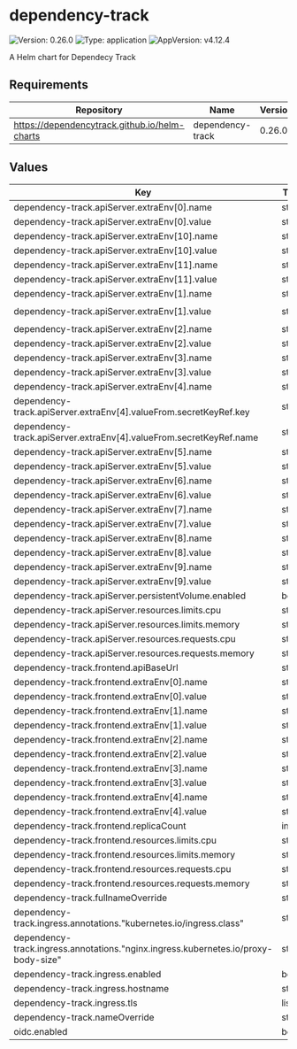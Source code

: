 # dependency-track

![Version: 0.26.0](https://img.shields.io/badge/Version-0.26.0-informational?style=flat-square) ![Type: application](https://img.shields.io/badge/Type-application-informational?style=flat-square) ![AppVersion: v4.12.4](https://img.shields.io/badge/AppVersion-v4.12.4-informational?style=flat-square)

A Helm chart for Dependecy Track

## Requirements

| Repository | Name | Version |
|------------|------|---------|
| https://dependencytrack.github.io/helm-charts | dependency-track | 0.26.0 |

## Values

| Key | Type | Default | Description |
|-----|------|---------|-------------|
| dependency-track.apiServer.extraEnv[0].name | string | `"ALPINE_DATABASE_MODE"` |  |
| dependency-track.apiServer.extraEnv[0].value | string | `"external"` |  |
| dependency-track.apiServer.extraEnv[10].name | string | `"ALPINE_OIDC_TEAMS_CLAIM"` |  |
| dependency-track.apiServer.extraEnv[10].value | string | `"roles"` |  |
| dependency-track.apiServer.extraEnv[11].name | string | `"ALPINE_OIDC_TEAM_SYNCHRONIZATION"` |  |
| dependency-track.apiServer.extraEnv[11].value | string | `"true"` |  |
| dependency-track.apiServer.extraEnv[1].name | string | `"ALPINE_DATABASE_URL"` |  |
| dependency-track.apiServer.extraEnv[1].value | string | `"jdbc:postgresql://deptrack-primary.dependency-track.svc:5432/deptrack"` |  |
| dependency-track.apiServer.extraEnv[2].name | string | `"ALPINE_DATABASE_DRIVER"` |  |
| dependency-track.apiServer.extraEnv[2].value | string | `"org.postgresql.Driver"` |  |
| dependency-track.apiServer.extraEnv[3].name | string | `"ALPINE_DATABASE_USERNAME"` |  |
| dependency-track.apiServer.extraEnv[3].value | string | `"deptrack"` |  |
| dependency-track.apiServer.extraEnv[4].name | string | `"ALPINE_DATABASE_PASSWORD"` |  |
| dependency-track.apiServer.extraEnv[4].valueFrom.secretKeyRef.key | string | `"password"` |  |
| dependency-track.apiServer.extraEnv[4].valueFrom.secretKeyRef.name | string | `"deptrack-pguser-deptrack"` |  |
| dependency-track.apiServer.extraEnv[5].name | string | `"ALPINE_OIDC_ENABLED"` |  |
| dependency-track.apiServer.extraEnv[5].value | string | `"true"` |  |
| dependency-track.apiServer.extraEnv[6].name | string | `"ALPINE_OIDC_CLIENT_ID"` |  |
| dependency-track.apiServer.extraEnv[6].value | string | `"deptrack"` |  |
| dependency-track.apiServer.extraEnv[7].name | string | `"ALPINE_OIDC_ISSUER"` |  |
| dependency-track.apiServer.extraEnv[7].value | string | `"https://keycloak.example.com/auth/realms/shared"` |  |
| dependency-track.apiServer.extraEnv[8].name | string | `"ALPINE_OIDC_USERNAME_CLAIM"` |  |
| dependency-track.apiServer.extraEnv[8].value | string | `"preferred_username"` |  |
| dependency-track.apiServer.extraEnv[9].name | string | `"ALPINE_OIDC_USER_PROVISIONING"` |  |
| dependency-track.apiServer.extraEnv[9].value | string | `"true"` |  |
| dependency-track.apiServer.persistentVolume.enabled | bool | `false` |  |
| dependency-track.apiServer.resources.limits.cpu | string | `"2"` |  |
| dependency-track.apiServer.resources.limits.memory | string | `"4608Mi"` |  |
| dependency-track.apiServer.resources.requests.cpu | string | `"1"` |  |
| dependency-track.apiServer.resources.requests.memory | string | `"768Mi"` |  |
| dependency-track.frontend.apiBaseUrl | string | `"https://deptrack.example.com"` |  |
| dependency-track.frontend.extraEnv[0].name | string | `"OIDC_ISSUER"` |  |
| dependency-track.frontend.extraEnv[0].value | string | `"https://keycloak.example.com/auth/realms/shared"` |  |
| dependency-track.frontend.extraEnv[1].name | string | `"OIDC_CLIENT_ID"` |  |
| dependency-track.frontend.extraEnv[1].value | string | `"deptrack"` |  |
| dependency-track.frontend.extraEnv[2].name | string | `"OIDC_SCOPE"` |  |
| dependency-track.frontend.extraEnv[2].value | string | `"openid profile email"` |  |
| dependency-track.frontend.extraEnv[3].name | string | `"OIDC_LOGIN_BUTTON_TEXT"` |  |
| dependency-track.frontend.extraEnv[3].value | string | `"Login with Keycloak"` |  |
| dependency-track.frontend.extraEnv[4].name | string | `"OIDC_FLOW"` |  |
| dependency-track.frontend.extraEnv[4].value | string | `"code"` |  |
| dependency-track.frontend.replicaCount | int | `1` |  |
| dependency-track.frontend.resources.limits.cpu | string | `"500m"` |  |
| dependency-track.frontend.resources.limits.memory | string | `"128Mi"` |  |
| dependency-track.frontend.resources.requests.cpu | string | `"150m"` |  |
| dependency-track.frontend.resources.requests.memory | string | `"64Mi"` |  |
| dependency-track.fullnameOverride | string | `"deptrack"` |  |
| dependency-track.ingress.annotations."kubernetes.io/ingress.class" | string | `"nginx"` |  |
| dependency-track.ingress.annotations."nginx.ingress.kubernetes.io/proxy-body-size" | string | `"10m"` |  |
| dependency-track.ingress.enabled | bool | `true` |  |
| dependency-track.ingress.hostname | string | `"deptrack.example.com"` |  |
| dependency-track.ingress.tls | list | `[]` |  |
| dependency-track.nameOverride | string | `"deptrack"` |  |
| oidc.enabled | bool | `false` |  |

